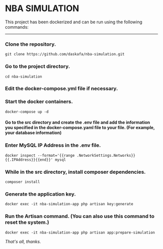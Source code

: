 # NBA SIMULATION
This project has been dockerized and can be run using the following commands:

---
### Clone the repository.
```
git clone https://github.com/daskafa/nba-simulation.git
```

### Go to the project directory.
```
cd nba-simulation
```

### Edit the docker-compose.yml file if necessary.
### Start the docker containers.
```
docker-compose up -d
```

#### Go to the src directory and create the .env file and add the information you specified in the docker-compose.yaml file to your file. (For example, your database information)
### Enter MySQL IP Address in the .env file.
```
docker inspect --format='{{range .NetworkSettings.Networks}}{{.IPAddress}}{{end}}' mysql
```

### While in the src directory, install composer dependencies.
```
composer install
```

### Generate the application key.
```
docker exec -it nba-simulation-app php artisan key:generate
```

### Run the Artisan command. (You can also use this command to reset the system.)
```
docker exec -it nba-simulation-app php artisan app:prepare-simulation
```

*That's all, thanks.*